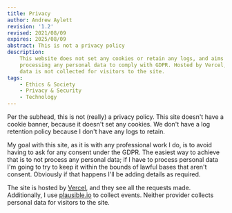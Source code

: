 ```yaml
---
title: Privacy
author: Andrew Aylett
revision: '1.2'
revised: 2021/08/09
expires: 2025/08/09
abstract: This is not a privacy policy
description:
    This website does not set any cookies or retain any logs, and aims to avoid
    processing any personal data to comply with GDPR. Hosted by Vercel, personal
    data is not collected for visitors to the site.
tags:
    - Ethics & Society
    - Privacy & Security
    - Technology
---
```


Per the subhead, this is not (really) a privacy policy. This site doesn't have a
cookie banner, because it doesn't set any cookies. We don't have a log retention
policy because I don't have any logs to retain.

My goal with this site, as it is with any professional work I do, is to avoid
having to ask for any consent under the GDPR. The easiest way to achieve that is
to not process any personal data; if I have to process personal data I'm going
to try to keep it within the bounds of lawful bases that aren't consent.
Obviously if that happens I'll be adding details as required.

The site is hosted by [Vercel](/_logs), and they see all the requests made.
Additionally, I use [plausible.io](https://plausible.io/aylett.co.uk) to collect
events. Neither provider collects personal data for visitors to the site.
